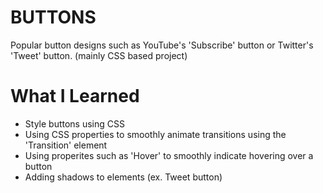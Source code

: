 # BUTTONS
Popular button designs such as YouTube's 'Subscribe' button or Twitter's 'Tweet' button. 
(mainly CSS based project)

# What I Learned
- Style buttons using CSS
- Using CSS properties to smoothly animate transitions using the 'Transition' element
- Using properites such as 'Hover' to smoothly indicate hovering over a button
- Adding shadows to elements (ex. Tweet button)



